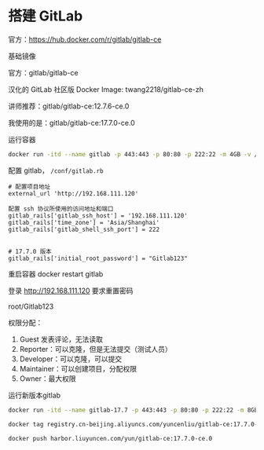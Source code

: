 # 搭建 GitLab

官方：https://hub.docker.com/r/gitlab/gitlab-ce



基础镜像

官方：gitlab/gitlab-ce

汉化的 GitLab 社区版 Docker Image: twang2218/gitlab-ce-zh



讲师推荐：gitlab/gitlab-ce:12.7.6-ce.0

我使用的是：gitlab/gitlab-ce:17.7.0-ce.0



运行容器

```sh
docker run -itd --name gitlab -p 443:443 -p 80:80 -p 222:22 -m 4GB -v /data/gitlab/config:/etc/gitlab -v /data/gitlab/logs:/var/log/gitlab -v /data/gitlab/data:/var/opt/gitlab -e TZ=Asia/Shanghai  registry.cn-beijing.aliyuncs.com/yuncenliu/gitlab-ce:12.7.6-ce.0
```



配置 gitlab， `/conf/gitlab.rb`

```
# 配置项目地址
external_url 'http://192.168.111.120'

配置 ssh 协议所使用的访问地址和端口
gitlab_rails['gitlab_ssh_host'] = '192.168.111.120'
gitlab_rails['time_zone'] = 'Asia/Shanghai'
gitlab_rails['gitlab_shell_ssh_port'] = 222


# 17.7.0 版本
gitlab_rails['initial_root_password'] = "Gitlab123"
```

重启容器 docker restart gitlab

登录 http://192.168.111.120 要求重置密码 

root/Gitlab123



权限分配：

1. Guest 发表评论，无法读取
2. Reporter：可以克隆，但是无法提交（测试人员）
3. Developer：可以克隆，可以提交
4. Maintainer：可以创建项目，分配权限
5. Owner：最大权限



运行新版本gitlab

```sh
docker run -itd --name gitlab-17.7 -p 443:443 -p 80:80 -p 222:22 -m 8GB -v /data/gitlab-17.7/config:/etc/gitlab -v /data/gitlab-17.7/logs:/var/log/gitlab -v /data/gitlab-17.7/data:/var/opt/gitlab -e TZ=Asia/Shanghai gitlab/gitlab-ce:17.7.0-ce.0
```





```sh
docker tag registry.cn-beijing.aliyuncs.com/yuncenliu/gitlab-ce:17.7.0-ce.0 harbor.liuyuncen.com/yun/gitlab-ce:17.7.0-ce.0

docker push harbor.liuyuncen.com/yun/gitlab-ce:17.7.0-ce.0
```

